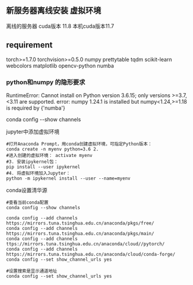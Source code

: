  ## 新服务器离线安装 虚拟环境
离线的服务器 cuda版本 11.8
本机cuda版本11.7




## requirement
torch>=1.7.0
torchvision>=0.5.0
numpy
prettytable
tqdm
scikit-learn
webcolors
matplotlib
opencv-python
numba

### python和numpy 的隐形要求
RuntimeError: Cannot install on Python version 3.6.15; only versions >=3.7,<3.11 are supported.
error: numpy 1.24.1 is installed but numpy<1.24,>=1.18 is required by {'numba'}



conda config --show channels


jupyter中添加虚拟环境

```
#打开Anaconda Prompt，用conda创建虚拟环境，可指定Python版本： 
conda create -n myenv python=3.6 2. 
#进入创建的虚拟环境： activate myenv 
#3. 安装ipykernel包： 
pip install --user ipykernel 
#4. 将虚拟环境加入Jupyter： 
python -m ipykernel install --user --name=myenv
```

conda设置清华源
```
#查看当前conda配置
conda config --show channels
 
conda config --add channels https://mirrors.tuna.tsinghua.edu.cn/anaconda/pkgs/free/
conda config --add channels https://mirrors.tuna.tsinghua.edu.cn/anaconda/pkgs/main/
conda config --add channels ttps://mirrors.tuna.tsinghua.edu.cn/anaconda/cloud//pytorch/
conda config --add channels https://mirrors.tuna.tsinghua.edu.cn/anaconda/cloud/conda-forge/
conda config --set show_channel_urls yes
 
#设置搜索是显示通道地址
conda config --set show_channel_urls yes

```